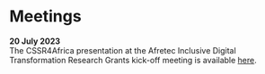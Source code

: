 # Meetings

**20 July 2023**  
The CSSR4Africa presentation at the Afretec Inclusive Digital Transformation Research Grants kick-off meeting is available [here](https://cssr4africa.github.io/meetings/2023-07-20_CSSR4Africa.pdf).
